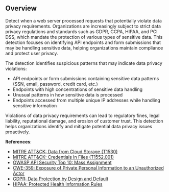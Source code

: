 ## Overview

Detect when a web server processed requests that potentially violate data privacy requirements. Organizations are increasingly subject to strict data privacy regulations and standards such as GDPR, CCPA, HIPAA, and PCI DSS, which mandate the protection of various types of sensitive data. This detection focuses on identifying API endpoints and form submissions that may be handling sensitive data, helping organizations maintain compliance and protect user privacy.

The detection identifies suspicious patterns that may indicate data privacy violations:
- API endpoints or form submissions containing sensitive data patterns (SSN, email, password, credit card, etc.)
- Endpoints with high concentrations of sensitive data handling
- Unusual patterns in how sensitive data is processed
- Endpoints accessed from multiple unique IP addresses while handling sensitive information

Violations of data privacy requirements can lead to regulatory fines, legal liability, reputational damage, and erosion of customer trust. This detection helps organizations identify and mitigate potential data privacy issues proactively.

**References**:
- [MITRE ATT&CK: Data from Cloud Storage (T1530)](https://attack.mitre.org/techniques/T1530/)
- [MITRE ATT&CK: Credentials In Files (T1552.001)](https://attack.mitre.org/techniques/T1552/001/)
- [OWASP API Security Top 10: Mass Assignment](https://owasp.org/API-Security/editions/2019/en/0xa6-mass-assignment/)
- [CWE-359: Exposure of Private Personal Information to an Unauthorized Actor](https://cwe.mitre.org/data/definitions/359.html)
- [GDPR: Data Protection by Design and Default](https://gdpr-info.eu/art-25-gdpr/)
- [HIPAA: Protected Health Information Rules](https://www.hhs.gov/hipaa/for-professionals/privacy/index.html) 